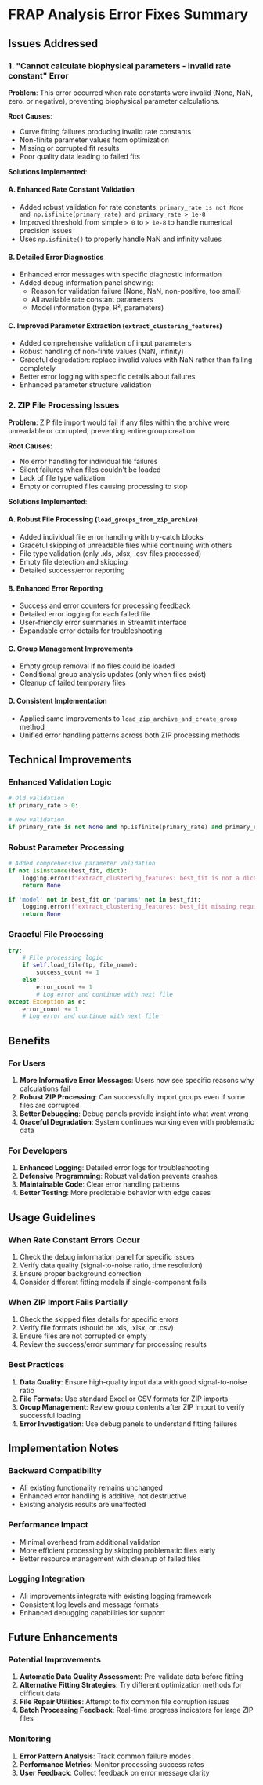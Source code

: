 # FRAP Analysis Error Fixes Summary

## Issues Addressed

### 1. "Cannot calculate biophysical parameters - invalid rate constant" Error

**Problem**: This error occurred when rate constants were invalid (None, NaN, zero, or negative), preventing biophysical parameter calculations.

**Root Causes**:
- Curve fitting failures producing invalid rate constants
- Non-finite parameter values from optimization
- Missing or corrupted fit results
- Poor quality data leading to failed fits

**Solutions Implemented**:

#### A. Enhanced Rate Constant Validation
- Added robust validation for rate constants: `primary_rate is not None and np.isfinite(primary_rate) and primary_rate > 1e-8`
- Improved threshold from simple `> 0` to `> 1e-8` to handle numerical precision issues
- Uses `np.isfinite()` to properly handle NaN and infinity values

#### B. Detailed Error Diagnostics
- Enhanced error messages with specific diagnostic information
- Added debug information panel showing:
  - Reason for validation failure (None, NaN, non-positive, too small)
  - All available rate constant parameters
  - Model information (type, R², parameters)

#### C. Improved Parameter Extraction (`extract_clustering_features`)
- Added comprehensive validation of input parameters
- Robust handling of non-finite values (NaN, infinity)
- Graceful degradation: replace invalid values with NaN rather than failing completely
- Better error logging with specific details about failures
- Enhanced parameter structure validation

### 2. ZIP File Processing Issues

**Problem**: ZIP file import would fail if any files within the archive were unreadable or corrupted, preventing entire group creation.

**Root Causes**:
- No error handling for individual file failures
- Silent failures when files couldn't be loaded
- Lack of file type validation
- Empty or corrupted files causing processing to stop

**Solutions Implemented**:

#### A. Robust File Processing (`load_groups_from_zip_archive`)
- Added individual file error handling with try-catch blocks
- Graceful skipping of unreadable files while continuing with others
- File type validation (only .xls, .xlsx, .csv files processed)
- Empty file detection and skipping
- Detailed success/error reporting

#### B. Enhanced Error Reporting
- Success and error counters for processing feedback
- Detailed error logging for each failed file
- User-friendly error summaries in Streamlit interface
- Expandable error details for troubleshooting

#### C. Group Management Improvements
- Empty group removal if no files could be loaded
- Conditional group analysis updates (only when files exist)
- Cleanup of failed temporary files

#### D. Consistent Implementation
- Applied same improvements to `load_zip_archive_and_create_group` method
- Unified error handling patterns across both ZIP processing methods

## Technical Improvements

### Enhanced Validation Logic
```python
# Old validation
if primary_rate > 0:

# New validation  
if primary_rate is not None and np.isfinite(primary_rate) and primary_rate > 1e-8:
```

### Robust Parameter Processing
```python
# Added comprehensive parameter validation
if not isinstance(best_fit, dict):
    logging.error(f"extract_clustering_features: best_fit is not a dict, got {type(best_fit)}")
    return None

if 'model' not in best_fit or 'params' not in best_fit:
    logging.error(f"extract_clustering_features: best_fit missing required keys.")
    return None
```

### Graceful File Processing
```python
try:
    # File processing logic
    if self.load_file(tp, file_name):
        success_count += 1
    else:
        error_count += 1
        # Log error and continue with next file
except Exception as e:
    error_count += 1
    # Log error and continue with next file
```

## Benefits

### For Users
1. **More Informative Error Messages**: Users now see specific reasons why calculations fail
2. **Robust ZIP Processing**: Can successfully import groups even if some files are corrupted
3. **Better Debugging**: Debug panels provide insight into what went wrong
4. **Graceful Degradation**: System continues working even with problematic data

### For Developers
1. **Enhanced Logging**: Detailed error logs for troubleshooting
2. **Defensive Programming**: Robust validation prevents crashes
3. **Maintainable Code**: Clear error handling patterns
4. **Better Testing**: More predictable behavior with edge cases

## Usage Guidelines

### When Rate Constant Errors Occur
1. Check the debug information panel for specific issues
2. Verify data quality (signal-to-noise ratio, time resolution)
3. Ensure proper background correction
4. Consider different fitting models if single-component fails

### When ZIP Import Fails Partially
1. Check the skipped files details for specific errors
2. Verify file formats (should be .xls, .xlsx, or .csv)
3. Ensure files are not corrupted or empty
4. Review the success/error summary for processing results

### Best Practices
1. **Data Quality**: Ensure high-quality input data with good signal-to-noise ratio
2. **File Formats**: Use standard Excel or CSV formats for ZIP imports
3. **Group Management**: Review group contents after ZIP import to verify successful loading
4. **Error Investigation**: Use debug panels to understand fitting failures

## Implementation Notes

### Backward Compatibility
- All existing functionality remains unchanged
- Enhanced error handling is additive, not destructive
- Existing analysis results are unaffected

### Performance Impact
- Minimal overhead from additional validation
- More efficient processing by skipping problematic files early
- Better resource management with cleanup of failed files

### Logging Integration
- All improvements integrate with existing logging framework
- Consistent log levels and message formats
- Enhanced debugging capabilities for support

## Future Enhancements

### Potential Improvements
1. **Automatic Data Quality Assessment**: Pre-validate data before fitting
2. **Alternative Fitting Strategies**: Try different optimization methods for difficult data
3. **File Repair Utilities**: Attempt to fix common file corruption issues
4. **Batch Processing Feedback**: Real-time progress indicators for large ZIP files

### Monitoring
1. **Error Pattern Analysis**: Track common failure modes
2. **Performance Metrics**: Monitor processing success rates
3. **User Feedback**: Collect feedback on error message clarity
